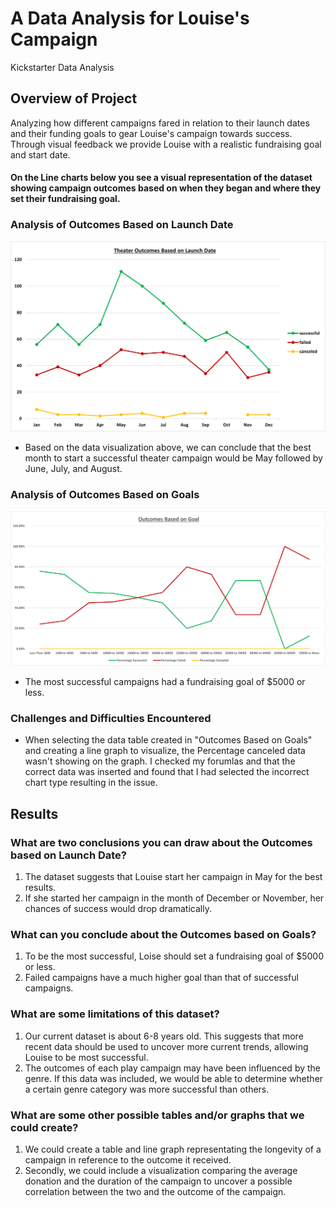 # A Data Analysis for Louise's Campaign
Kickstarter Data Analysis
## Overview of Project
Analyzing how different campaigns fared in relation to their launch dates and their funding goals to gear Louise's campaign towards success. Through visual feedback we provide Louise with a realistic fundraising goal and start date. 
#### On the Line charts below you see a visual representation of the dataset showing campaign outcomes based on when they began and where they set their fundraising goal.


### Analysis of Outcomes Based on Launch Date


![Outcome Based on Launch Date](./Theater_Outcomes_vs_Launch.png)

- Based on the data visualization above, we can conclude that the best month to start a successful theater campaign would be May followed by June, July, and August.


### Analysis of Outcomes Based on Goals
![Outcome Based on Launch Date](./Outcomes_vs_Goals.png)

- The most successful campaigns had a fundraising goal of $5000 or less.

### Challenges and Difficulties Encountered
* When selecting the data table created in "Outcomes Based on Goals" and creating a line graph to visualize, the Percentage canceled data wasn't showing on the graph. I checked my forumlas and that the correct data was inserted and found that I had selected the incorrect chart type resulting in the issue.



## Results

### What are two conclusions you can draw about the Outcomes based on Launch Date?
1. The dataset suggests that Louise start her campaign in May for the best results.
2. If she started her campaign in the month of December or November, her chances of success would drop dramatically.

### What can you conclude about the Outcomes based on Goals?
1. To be the most successful, Loise should set a fundraising goal of $5000 or less.
2. Failed campaigns have a much higher goal than that of successful campaigns.

### What are some limitations of this dataset?
1. Our current dataset is about 6-8 years old. This suggests that more recent data should be used to uncover more current trends, allowing Louise to be most successful.
2. The outcomes of each play campaign may have been influenced by the genre. If this data was included, we would be able to determine whether a certain genre category was more successful than others.

### What are some other possible tables and/or graphs that we could create?
1. We could create a table and line graph representating the longevity of a campaign in reference to the outcome it received.
2. Secondly, we could include a visualization comparing the average donation and the duration of the campaign to uncover a possible correlation between the two and the outcome of the campaign.
